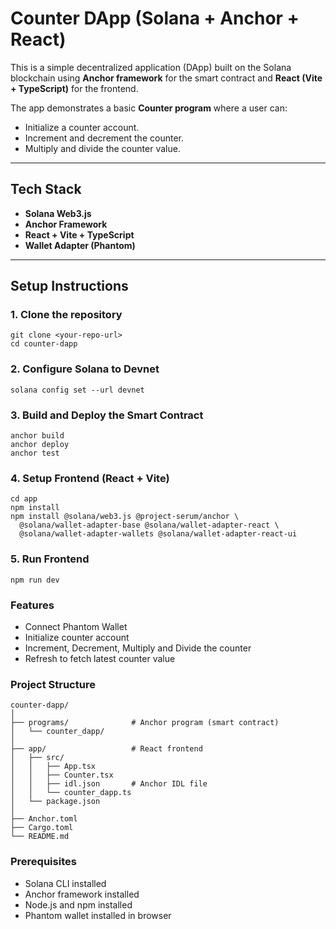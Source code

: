 # Counter DApp (Solana + Anchor + React)

This is a simple decentralized application (DApp) built on the Solana blockchain using **Anchor framework** for the smart contract and **React (Vite + TypeScript)** for the frontend.

The app demonstrates a basic **Counter program** where a user can:
- Initialize a counter account.
- Increment and decrement the counter.
- Multiply and divide the counter value.

---

## Tech Stack

- **Solana Web3.js**
- **Anchor Framework**
- **React + Vite + TypeScript**
- **Wallet Adapter (Phantom)**

---

## Setup Instructions

### 1. Clone the repository
```
git clone <your-repo-url>
cd counter-dapp
```
### 2. Configure Solana to Devnet
```
solana config set --url devnet
```
### 3. Build and Deploy the Smart Contract
```
anchor build
anchor deploy
anchor test
```
### 4. Setup Frontend (React + Vite)
```
cd app
npm install
npm install @solana/web3.js @project-serum/anchor \
  @solana/wallet-adapter-base @solana/wallet-adapter-react \
  @solana/wallet-adapter-wallets @solana/wallet-adapter-react-ui
```

### 5. Run Frontend
```
npm run dev
```

### Features

- Connect Phantom Wallet
- Initialize counter account
- Increment, Decrement, Multiply and Divide the counter
- Refresh to fetch latest counter value

### Project Structure
```
counter-dapp/
│
├── programs/              # Anchor program (smart contract)
│   └── counter_dapp/      
│
├── app/                   # React frontend
│   ├── src/
│   │   ├── App.tsx
│   │   ├── Counter.tsx
│   │   ├── idl.json       # Anchor IDL file
│   │   └── counter_dapp.ts
│   └── package.json
│
├── Anchor.toml
├── Cargo.toml
└── README.md
```

### Prerequisites

- Solana CLI installed
- Anchor framework installed
- Node.js and npm installed
- Phantom wallet installed in browser   
